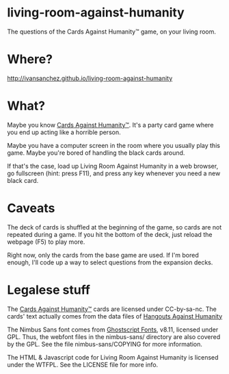 # living-room-against-humanity
The questions of the Cards Against Humanity™ game, on your living room.

# Where?

http://ivansanchez.github.io/living-room-against-humanity




# What?

Maybe you know [Cards Against Humanity™](http://www.cardsagainsthumanity.com). It's a party card game where you end up acting like a horrible person.

Maybe you have a computer screen in the room where you usually play this game. Maybe you're bored of handling the black cards around.

If that's the case, load up Living Room Against Humanity in a web browser, go fullscreen (hint: press F11), and press any key whenever you need a new black card.



# Caveats

The deck of cards is shuffled at the beginning of the game, so cards are not repeated during a game. If you hit the bottom of the deck, just reload the webpage (F5) to play more.

Right now, only the cards from the base game are used. If I'm bored enough, I'll code up a way to select questions from the expansion decks.




# Legalese stuff

The [Cards Against Humanity™](http://www.cardsagainsthumanity.com) cards are licensed under CC-by-sa-nc. The cards' text actually comes from the data files of [Hangouts Against Humanity](https://github.com/samurailink3/hangouts-against-humanity)

The Nimbus Sans font comes from [Ghostscript Fonts](http://sourceforge.net/projects/gs-fonts/), v8.11, licensed under GPL. Thus, the webfont files in the nimbus-sans/ directory are also covered by the GPL. See the file nimbus-sans/COPYING for more information.

The HTML & Javascript code for Living Room Against Humanity is licensed under the WTFPL. See the LICENSE file for more info.
